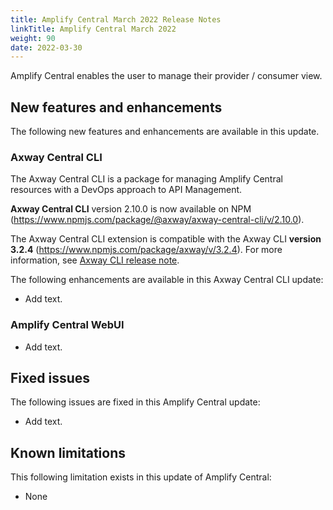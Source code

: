 ```yaml
---
title: Amplify Central March 2022 Release Notes
linkTitle: Amplify Central March 2022
weight: 90
date: 2022-03-30
---
```


Amplify Central enables the user to manage their provider / consumer view.

## New features and enhancements

The following new features and enhancements are available in this update.

### Axway Central CLI

The Axway Central CLI is a package for managing Amplify Central resources with a DevOps approach to API Management.

**Axway Central CLI** version 2.10.0 is now available on NPM (<https://www.npmjs.com/package/@axway/axway-central-cli/v/2.10.0>).

The Axway Central CLI extension is compatible with the Axway CLI **version 3.2.4** (<https://www.npmjs.com/package/axway/v/3.2.4>).
For more information, see [Axway CLI release note](https://docs.axway.com/bundle/axwaycli-open-docs/page/docs/release_notes/3_2_4_20220328_relnote/index.html).

The following enhancements are available in this Axway Central CLI update:

* Add text.

### Amplify Central WebUI

* Add text.

## Fixed issues

The following issues are fixed in this Amplify Central update:

* Add text.

## Known limitations

This following limitation exists in this update of Amplify Central:

* None

